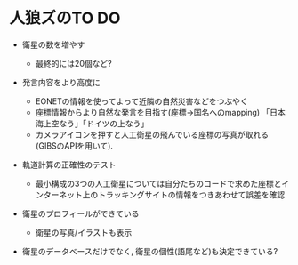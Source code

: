 # 人狼ズのTO DO

- 衛星の数を増やす 
  - 最終的には20個など?

- 発言内容をより高度に
  - EONETの情報を使ってよって近隣の自然災害などをつぶやく
  - 座標情報からより自然な発言を目指す(座標->国名へのmapping) 「日本海上空なう」「ドイツの上なう」
  - カメラアイコンを押すと人工衛星の飛んでいる座標の写真が取れる (GIBSのAPIを用いて).   

- 軌道計算の正確性のテスト
  - 最小構成の3つの人工衛星については自分たちのコードで求めた座標とインターネット上のトラッキングサイトの情報をつきあわせて誤差を確認

- 衛星のプロフィールができている
  - 衛星の写真/イラストも表示

- 衛星のデータベースだけでなく, 衛星の個性(語尾など)も決定できている?
